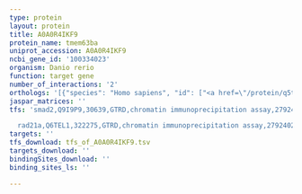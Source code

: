 ```yaml
---
type: protein
layout: protein
title: A0A0R4IKF9
protein_name: tmem63ba
uniprot_accession: A0A0R4IKF9
ncbi_gene_id: '100334023'
organism: Danio rerio
function: target gene
number_of_interactions: '2'
orthologs: '[{"species": "Homo sapiens", "id": ["<a href=\"/protein/q5t3f8\">Q5T3F8</a>"]}, {"species": "Mus musculus", "id": ["<a href=\"/protein/q3twi9\">Q3TWI9</a>"]}, {"species": "Rattus norvegicus", "id": ["<a href=\"/protein/d4a105\">D4A105</a>"]}, {"species": "Drosophila melanogaster", "id": ["<a href=\"/protein/q6np91\">Q6NP91</a>"]}, {"species": "Saccharomyces cerevisiae", "id": ["<a href=\"/protein/q06538\">Q06538</a>", "<a href=\"/protein/q03516\">Q03516</a>"]}]'
jaspar_matrices: ''
tfs: 'smad2,Q9I9P9,30639,GTRD,chromatin immunoprecipitation assay,27924024%5Buid%5D,No

  rad21a,Q6TEL1,322275,GTRD,chromatin immunoprecipitation assay,27924024%5Buid%5D,No'
targets: ''
tfs_download: tfs_of_A0A0R4IKF9.tsv
targets_download: ''
bindingSites_download: ''
binding_sites_ls: ''

---
```

